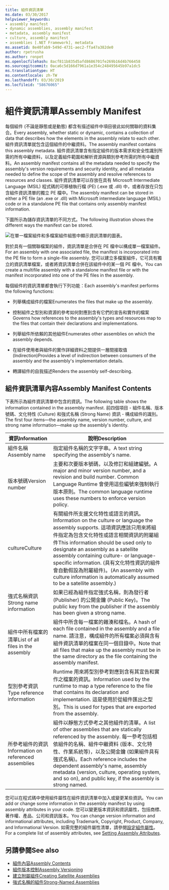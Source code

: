 ```yaml
---
title: 組件資訊清單
ms.date: 03/30/2017
helpviewer_keywords:
- assembly manifest
- dynamic assemblies, assembly manifest
- metadata, assembly manifest
- culture, assembly manifest
- assemblies [.NET Framework], metadata
ms.assetid: 8e40fab9-549d-4731-aec2-ffa47a382de0
author: rpetrusha
ms.author: ronpet
ms.openlocfilehash: 8acf811b835d5afd8686701fe269b16d4b766458
ms.sourcegitcommit: 0aca6c5d166d7961a1e354c248495645b97a1dc5
ms.translationtype: HT
ms.contentlocale: zh-TW
ms.lasthandoff: 03/30/2019
ms.locfileid: "58676065"
---
```

# <a name="assembly-manifest"></a><span data-ttu-id="b0a8c-102">組件資訊清單</span><span class="sxs-lookup"><span data-stu-id="b0a8c-102">Assembly Manifest</span></span>
<span data-ttu-id="b0a8c-103">每個組件 (不論是靜態或是動態) 都含有描述組件中項目彼此如何關聯的資料集合。</span><span class="sxs-lookup"><span data-stu-id="b0a8c-103">Every assembly, whether static or dynamic, contains a collection of data that describes how the elements in the assembly relate to each other.</span></span> <span data-ttu-id="b0a8c-104">組件資訊清單就包含這個組件的中繼資料。</span><span class="sxs-lookup"><span data-stu-id="b0a8c-104">The assembly manifest contains this assembly metadata.</span></span> <span data-ttu-id="b0a8c-105">組件資訊清單含有指定組件的版本需求和安全性識別所需的所有中繼資料，以及定義組件範圍和解析資源與類別參考所需的所有中繼資料。</span><span class="sxs-lookup"><span data-stu-id="b0a8c-105">An assembly manifest contains all the metadata needed to specify the assembly's version requirements and security identity, and all metadata needed to define the scope of the assembly and resolve references to resources and classes.</span></span> <span data-ttu-id="b0a8c-106">組件資訊清單可以存放在具有 Microsoft Intermediate Language (MSIL) 程式碼的可移植執行檔 (PE) (.exe 或 .dll) 中，或者存放在只包含組件資訊清單的獨立 PE 檔中。</span><span class="sxs-lookup"><span data-stu-id="b0a8c-106">The assembly manifest can be stored in either a PE file (an .exe or .dll) with Microsoft intermediate language (MSIL) code or in a standalone PE file that contains only assembly manifest information.</span></span>  
  
 <span data-ttu-id="b0a8c-107">下圖所示為儲存資訊清單的不同方式。</span><span class="sxs-lookup"><span data-stu-id="b0a8c-107">The following illustration shows the different ways the manifest can be stored.</span></span>  
  
 ![在單一檔案組件和多檔案組件組態中顯示資訊清單的圖表。](./media/assembly-manifest/assembly-types-diagram.gif)  
  
 <span data-ttu-id="b0a8c-109">對於具有一個關聯檔案的組件，資訊清單是合併在 PE 檔中以構成單一檔案組件。</span><span class="sxs-lookup"><span data-stu-id="b0a8c-109">For an assembly with one associated file, the manifest is incorporated into the PE file to form a single-file assembly.</span></span> <span data-ttu-id="b0a8c-110">您可以建立多檔案組件，它可具有獨立的資訊清單檔案，或者將資訊清單合併在該組件中的某一個 PE 檔中。</span><span class="sxs-lookup"><span data-stu-id="b0a8c-110">You can create a multifile assembly with a standalone manifest file or with the manifest incorporated into one of the PE files in the assembly.</span></span>  
  
 <span data-ttu-id="b0a8c-111">每個組件的資訊清單都會執行下列功能：</span><span class="sxs-lookup"><span data-stu-id="b0a8c-111">Each assembly's manifest performs the following functions:</span></span>  
  
-   <span data-ttu-id="b0a8c-112">列舉構成組件的檔案</span><span class="sxs-lookup"><span data-stu-id="b0a8c-112">Enumerates the files that make up the assembly.</span></span>  
  
-   <span data-ttu-id="b0a8c-113">控制組件之型別和資源的參考如何對應到含有它們的宣告和實作的檔案</span><span class="sxs-lookup"><span data-stu-id="b0a8c-113">Governs how references to the assembly's types and resources map to the files that contain their declarations and implementations.</span></span>  
  
-   <span data-ttu-id="b0a8c-114">列舉組件所依賴的其他組件</span><span class="sxs-lookup"><span data-stu-id="b0a8c-114">Enumerates other assemblies on which the assembly depends.</span></span>  
  
-   <span data-ttu-id="b0a8c-115">在組件使用者與組件的實作詳細資料之間提供一層間接取值 (Indirection)</span><span class="sxs-lookup"><span data-stu-id="b0a8c-115">Provides a level of indirection between consumers of the assembly and the assembly's implementation details.</span></span>  
  
-   <span data-ttu-id="b0a8c-116">轉譯組件的自我描述</span><span class="sxs-lookup"><span data-stu-id="b0a8c-116">Renders the assembly self-describing.</span></span>  
  
## <a name="assembly-manifest-contents"></a><span data-ttu-id="b0a8c-117">組件資訊清單內容</span><span class="sxs-lookup"><span data-stu-id="b0a8c-117">Assembly Manifest Contents</span></span>  
 <span data-ttu-id="b0a8c-118">下表所示為組件資訊清單中包含的資訊。</span><span class="sxs-lookup"><span data-stu-id="b0a8c-118">The following table shows the information contained in the assembly manifest.</span></span> <span data-ttu-id="b0a8c-119">前四個項目 - 組件名稱、版本號碼、文化特性 (Culture) 和強式名稱 (Strong Name) 資訊 - 構成組件的識別。</span><span class="sxs-lookup"><span data-stu-id="b0a8c-119">The first four items—the assembly name, version number, culture, and strong name information—make up the assembly's identity.</span></span>  
  
|<span data-ttu-id="b0a8c-120">資訊</span><span class="sxs-lookup"><span data-stu-id="b0a8c-120">Information</span></span>|<span data-ttu-id="b0a8c-121">說明</span><span class="sxs-lookup"><span data-stu-id="b0a8c-121">Description</span></span>|  
|-----------------|-----------------|  
|<span data-ttu-id="b0a8c-122">組件名稱</span><span class="sxs-lookup"><span data-stu-id="b0a8c-122">Assembly name</span></span>|<span data-ttu-id="b0a8c-123">指定組件名稱的文字字串。</span><span class="sxs-lookup"><span data-stu-id="b0a8c-123">A text string specifying the assembly's name.</span></span>|  
|<span data-ttu-id="b0a8c-124">版本號碼</span><span class="sxs-lookup"><span data-stu-id="b0a8c-124">Version number</span></span>|<span data-ttu-id="b0a8c-125">主要和次要版本號碼，以及修訂和組建編號。</span><span class="sxs-lookup"><span data-stu-id="b0a8c-125">A major and minor version number, and a revision and build number.</span></span> <span data-ttu-id="b0a8c-126">Common Language Runtime 會使用這些編號來強制執行版本原則。</span><span class="sxs-lookup"><span data-stu-id="b0a8c-126">The common language runtime uses these numbers to enforce version policy.</span></span>|  
|<span data-ttu-id="b0a8c-127">culture</span><span class="sxs-lookup"><span data-stu-id="b0a8c-127">Culture</span></span>|<span data-ttu-id="b0a8c-128">有關組件所支援文化特性或語言的資訊。</span><span class="sxs-lookup"><span data-stu-id="b0a8c-128">Information on the culture or language the assembly supports.</span></span> <span data-ttu-id="b0a8c-129">這項資訊應該只用來將組件指定為包含文化特性或語言相關資訊的附屬組件</span><span class="sxs-lookup"><span data-stu-id="b0a8c-129">This information should be used only to designate an assembly as a satellite assembly containing culture- or language-specific information.</span></span> <span data-ttu-id="b0a8c-130">(具有文化特性資訊的組件會自動假設為附屬組件)。</span><span class="sxs-lookup"><span data-stu-id="b0a8c-130">(An assembly with culture information is automatically assumed to be a satellite assembly.)</span></span>|  
|<span data-ttu-id="b0a8c-131">強式名稱資訊</span><span class="sxs-lookup"><span data-stu-id="b0a8c-131">Strong name information</span></span>|<span data-ttu-id="b0a8c-132">如果已經為組件指定強式名稱，則為發行者 (Publisher) 的公開金鑰 (Public Key)。</span><span class="sxs-lookup"><span data-stu-id="b0a8c-132">The public key from the publisher if the assembly has been given a strong name.</span></span>|  
|<span data-ttu-id="b0a8c-133">組件中所有檔案的清單</span><span class="sxs-lookup"><span data-stu-id="b0a8c-133">List of all files in the assembly</span></span>|<span data-ttu-id="b0a8c-134">組件中所含每一檔案的雜湊和檔名。</span><span class="sxs-lookup"><span data-stu-id="b0a8c-134">A hash of each file contained in the assembly and a file name.</span></span> <span data-ttu-id="b0a8c-135">請注意，構成組件的所有檔案必須與含有組件資訊清單的檔案在同一個目錄中。</span><span class="sxs-lookup"><span data-stu-id="b0a8c-135">Note that all files that make up the assembly must be in the same directory as the file containing the assembly manifest.</span></span>|  
|<span data-ttu-id="b0a8c-136">型別參考資訊</span><span class="sxs-lookup"><span data-stu-id="b0a8c-136">Type reference information</span></span>|<span data-ttu-id="b0a8c-137">Runtime 用來將型別參考對應到含有其宣告和實作之檔案的資訊。</span><span class="sxs-lookup"><span data-stu-id="b0a8c-137">Information used by the runtime to map a type reference to the file that contains its declaration and implementation.</span></span> <span data-ttu-id="b0a8c-138">這是使用於從組件匯出之型別。</span><span class="sxs-lookup"><span data-stu-id="b0a8c-138">This is used for types that are exported from the assembly.</span></span>|  
|<span data-ttu-id="b0a8c-139">所參考組件的資訊</span><span class="sxs-lookup"><span data-stu-id="b0a8c-139">Information on referenced assemblies</span></span>|<span data-ttu-id="b0a8c-140">組件以靜態方式參考之其他組件的清單。</span><span class="sxs-lookup"><span data-stu-id="b0a8c-140">A list of other assemblies that are statically referenced by the assembly.</span></span> <span data-ttu-id="b0a8c-141">每一參考包括相依組件的名稱、組件中繼資料 (版本、文化特性、作業系統等)，以及公開金鑰 (如果組件具有強式名稱)。</span><span class="sxs-lookup"><span data-stu-id="b0a8c-141">Each reference includes the dependent assembly's name, assembly metadata (version, culture, operating system, and so on), and public key, if the assembly is strong named.</span></span>|  
  
 <span data-ttu-id="b0a8c-142">您可以在程式碼中使用組件屬性在組件資訊清單中加入或變更某些資訊。</span><span class="sxs-lookup"><span data-stu-id="b0a8c-142">You can add or change some information in the assembly manifest by using assembly attributes in your code.</span></span> <span data-ttu-id="b0a8c-143">您可以變更版本資訊和資訊屬性，包括商標、著作權、產品、公司和資訊版本。</span><span class="sxs-lookup"><span data-stu-id="b0a8c-143">You can change version information and informational attributes, including Trademark, Copyright, Product, Company, and Informational Version.</span></span> <span data-ttu-id="b0a8c-144">如需完整的組件屬性清單，請參閱[設定組件屬性](../../../docs/framework/app-domains/set-assembly-attributes.md)。</span><span class="sxs-lookup"><span data-stu-id="b0a8c-144">For a complete list of assembly attributes, see [Setting Assembly Attributes](../../../docs/framework/app-domains/set-assembly-attributes.md).</span></span>  
  
## <a name="see-also"></a><span data-ttu-id="b0a8c-145">另請參閱</span><span class="sxs-lookup"><span data-stu-id="b0a8c-145">See also</span></span>
- [<span data-ttu-id="b0a8c-146">組件內容</span><span class="sxs-lookup"><span data-stu-id="b0a8c-146">Assembly Contents</span></span>](../../../docs/framework/app-domains/assembly-contents.md)
- [<span data-ttu-id="b0a8c-147">組件版本控制</span><span class="sxs-lookup"><span data-stu-id="b0a8c-147">Assembly Versioning</span></span>](../../../docs/framework/app-domains/assembly-versioning.md)
- [<span data-ttu-id="b0a8c-148">建立附屬組件</span><span class="sxs-lookup"><span data-stu-id="b0a8c-148">Creating Satellite Assemblies</span></span>](../../../docs/framework/resources/creating-satellite-assemblies-for-desktop-apps.md)
- [<span data-ttu-id="b0a8c-149">強式名稱的組件</span><span class="sxs-lookup"><span data-stu-id="b0a8c-149">Strong-Named Assemblies</span></span>](../../../docs/framework/app-domains/strong-named-assemblies.md)
